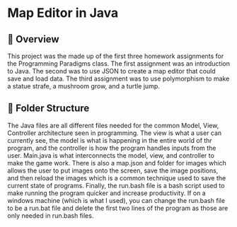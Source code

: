 # Map Editor in Java

## 📌 Overview
This project was the made up of the first three homework assignments for the Programming Paradigms class. The first assignment was an introduction to Java. The second was to use JSON to create a map editor that could save and load data. The third assignment was to use polymorphism to make a statue strafe, a mushroom grow, and a turtle jump.

## 📂 Folder Structure
The Java files are all different files needed for the common Model, View, Controller architecture seen in programming. The view is what a user can currently see, the model is what is happening in the entire world of thr program, and the controller is how the program handles inputs from the user. Main.java is what interconnects the model, view, and controller to make the game work. There is also a map.json and folder for images which allows the user to put images onto the screen, save the image positions, and then reload the images which is a common technique used to save the current state of programs. Finally, the run.bash file is a bash script used to make running the program quicker and increase productivity. If on a windows machine (which is what I used), you can change the run.bash file to be a run.bat file and delete the first two lines of the program as those are only needed in run.bash files.



